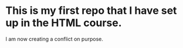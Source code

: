 # This is my first repo that I have set up in the HTML course.
I am now creating a conflict on purpose.